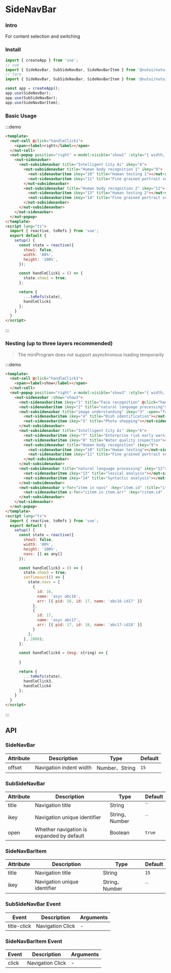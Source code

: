 # SideNavBar

### Intro

For content selection and switching

### Install

``` javascript
import { createApp } from 'vue';
// vue
import { SideNavBar, SubSideNavBar, SideNavBarItem } from '@nutui/nutui';
// taro
import { SideNavBar, SubSideNavBar, SideNavBarItem } from '@nutui/nutui-taro';

const app = createApp();
app.use(SideNavBar);
app.use(SubSideNavBar);
app.use(SideNavBarItem);
```

### Basic Usage

:::demo

``` html
<template>
  <nut-cell @click="handleClick1">
    <span><label>right</label></span>
  </nut-cell>
  <nut-popup position="right" v-model:visible="show1" :style="{ width, height }">
    <nut-sidenavbar>
      <nut-subsidenavbar title="Intelligent City Ai" ikey="6">
        <nut-subsidenavbar title="Human body recognition 1" ikey="9">
          <nut-sidenavbaritem ikey="10" title="Human testing 1"></nut-sidenavbaritem>
          <nut-sidenavbaritem ikey="11" title="Fine grained portrait segment 1"></nut-sidenavbaritem>
        </nut-subsidenavbar>
        <nut-subsidenavbar title="Human body recognition 2" ikey="12">
          <nut-sidenavbaritem ikey="13" title="Human testing 2"></nut-sidenavbaritem>
          <nut-sidenavbaritem ikey="14" title="Fine grained portrait segment 2"></nut-sidenavbaritem>
        </nut-subsidenavbar>
      </nut-subsidenavbar>
    </nut-sidenavbar>
  </nut-popup>
</template>
<script lang="ts">
  import { reactive, toRefs } from 'vue';
  export default {
    setup() {
      const state = reactive({
        show1: false,
        width: '80%',
        height: '100%',
      });

      const handleClick1 = () => {
        state.show1 = true;
      };

      return {
        ...toRefs(state),
        handleClick1
      };
    }
  }
</script>
```

:::

### Nesting (up to three layers recommended)
> The miniProgram does not support asynchronous loading temporarily

:::demo

``` html
<template>
  <nut-cell @click="handleClick3">
    <span><label>show</label></span>
  </nut-cell>
  <nut-popup position="right" v-model:visible="show3" :style="{ width, height }">
    <nut-sidenavbar :show="show3">
      <nut-sidenavbaritem ikey="1" title="Face recognition" @click="handleClick4('Face recognition')"></nut-sidenavbaritem>
      <nut-sidenavbaritem ikey="2" title="natural language processing"></nut-sidenavbaritem>
      <nut-subsidenavbar title="image understanding" ikey="3" :open="false">
        <nut-sidenavbaritem ikey="4" title="Dish identification"></nut-sidenavbaritem>
        <nut-sidenavbaritem ikey="5" title="Photo shopping"></nut-sidenavbaritem>
      </nut-subsidenavbar>
      <nut-subsidenavbar title="Intelligent City Ai" ikey="6">
        <nut-sidenavbaritem ikey="7" title="Enterprise risk early warning model"></nut-sidenavbaritem>
        <nut-sidenavbaritem ikey="8" title="Water quality inspection"></nut-sidenavbaritem>
        <nut-subsidenavbar title="Human body recognition" ikey="9">
          <nut-sidenavbaritem ikey="10" title="Human testing"></nut-sidenavbaritem>
          <nut-sidenavbaritem ikey="11" title="Fine grained portrait segment"></nut-sidenavbaritem>
        </nut-subsidenavbar>
      </nut-subsidenavbar>
      <nut-subsidenavbar title="natural language processing" ikey="12">
        <nut-sidenavbaritem ikey="13" title="lexical analysis"></nut-sidenavbaritem>
        <nut-sidenavbaritem ikey="14" title="Syntactic analysis"></nut-sidenavbaritem>
      </nut-subsidenavbar>
      <nut-subsidenavbar v-for="item in navs" :key="item.id" :title="item.name" :ikey="item.id">
        <nut-sidenavbaritem v-for="citem in item.arr" :key="citem.id" :title="citem.name"></nut-sidenavbaritem>
      </nut-subsidenavbar>
    </nut-sidenavbar>
  </nut-popup>
</template>
<script lang="ts">
  import { reactive, toRefs } from 'vue';
  export default {
    setup() {
      const state = reactive({
        show3: false,
        width: '80%',
        height: '100%',
        navs: [] as any[]
      });

      const handleClick3 = () => {
        state.show3 = true;
        setTimeout(() => {
          state.navs = [
            {
              id: 16,
              name: 'asyc abc16',
              arr: [{ pid: 16, id: 17, name: 'abc16-id17' }]
            },
            {
              id: 17,
              name: 'asyc abc17',
              arr: [{ pid: 17, id: 18, name: 'abc17-id18' }]
            }
          ];
        }, 2000);
      };

      const handleClick4 = (msg: string) => {
        
      }

      return {
        ...toRefs(state),
        handleClick3,
        handleClick4
      };
    }
  }
</script>
```

:::

## API

### SideNavBar

| Attribute                   | Description                                                             | Type    | Default |
|------------------------|----------------------------------------------------------------|---------|------|
| offset                 | Navigation indent width                                                    | Number、String  | `15`

### SubSideNavBar

| Attribute                   | Description                                                             | Type    | Default |
|------------------------|----------------------------------------------------------------|---------|------|
| title                 | Navigation title                                                    | String  | ``
| ikey                 | Navigation unique identifier                                                    | String、Number  | ``
| open                 | Whether navigation is expanded by default                                                    | Boolean  | `true`

### SideNavBarItem

| Attribute                   | Description                                                             | Type    | Default |
|------------------------|----------------------------------------------------------------|---------|------|
| title                 | Navigation title                                                    | String  | `15`
| ikey                 | Navigation unique identifier                                                    | String、Number  | ``


### SubSideNavBar Event

| Event  | Description     | Arguments    |
|-------|----------|-------------|
| title-click | Navigation Click | - |

### SideNavBarItem Event

| Event  | Description     | Arguments    |
|-------|----------|-------------|
| click | Navigation Click | - |


